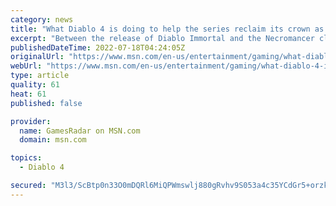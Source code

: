 ```yaml
---
category: news
title: "What Diablo 4 is doing to help the series reclaim its crown as the action-RPG king"
excerpt: "Between the release of Diablo Immortal and the Necromancer class reveal, Diablo fans are in a weird place right now ..."
publishedDateTime: 2022-07-18T04:24:05Z
originalUrl: "https://www.msn.com/en-us/entertainment/gaming/what-diablo-4-is-doing-to-help-the-series-reclaim-its-crown-as-the-action-rpg-king/ar-AAZHBCO"
webUrl: "https://www.msn.com/en-us/entertainment/gaming/what-diablo-4-is-doing-to-help-the-series-reclaim-its-crown-as-the-action-rpg-king/ar-AAZHBCO"
type: article
quality: 61
heat: 61
published: false

provider:
  name: GamesRadar on MSN.com
  domain: msn.com

topics:
  - Diablo 4

secured: "M3l3/ScBtp0n33O0mDQRl6MiQPWmswlj880gRvhv9S053a4c35YCdGr5+orzkoab0M5EWxLlQM10bEwvr9A0YxPYyPYbY2plnU86jmecDb9V+KIADTY+iNeIBF9fD1LkOsTubeeiMepBRGCl7z2xK4JJyU7Wby0RKNdRSQJ/1gN1mIood67E6tiI8a8wh9BhfrlKsxyyvLAqRVSPTT7ft9HONoYPF8dj/r3Y6tvNm50tUE7hjmsvuiHEgOihfW9Z679/t8EmMi2TpoelVr0JFSZRthbv434CjRbWuN6uUje7jiRv0pDBdtIfRDlOoVKZYdrGRUN3VtYOaQxIoA9RGJ9d24OGOBbL7omuoZhkEb0=;7y+7/3j0MOkTyquAo/7UzQ=="
---
```



